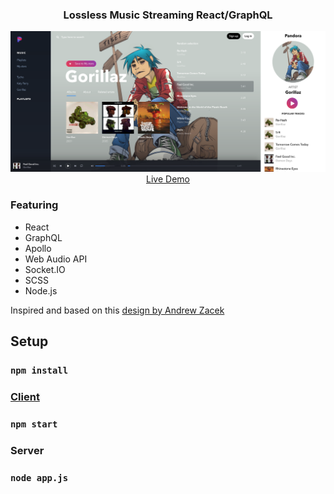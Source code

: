 <h3 align="center">Lossless Music Streaming React/GraphQL</h3>  
<p align="center">  
  <a href="http://185.248.103.151:5000/artist/2"><img src="https://raw.githubusercontent.com/melang982/musicapp-client/main/screenshots/screenshot.png"></a>
  <a href="http://185.248.103.151:5000/artist/2">Live Demo</a>
</p>



### Featuring
- React
- GraphQL
- Apollo
- Web Audio API
- Socket.IO
- SCSS
- Node.js

Inspired and based on this [design by Andrew Zacek](https://dribbble.com/shots/4746931-Music-Player-Challenge)

## Setup
### `npm install`

### [Client](https://github.com/melang982/musicapp-client) 
### `npm start`
### Server
### `node app.js`
